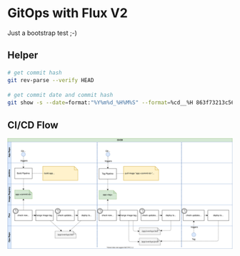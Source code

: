 # GitOps with Flux V2

Just a bootstrap test ;-)

## Helper

```bash
# get commit hash
git rev-parse --verify HEAD

# get commit date and commit hash
git show -s --date=format:"%Y%m%d_%H%M%S" --format=%cd__%H 863f73213c56fd6f293dd13b423d16ae27939140

```

## CI/CD Flow

![CI/CD](cicd-flow.svg)
